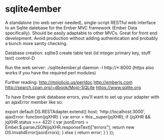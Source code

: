 # sqlite4ember

A standalone (no web server needed), single-script RESTful web interface to an Sqlite 
datebase for the Ember MVC framework (Ember Data specifically).  Should be easily adaptable 
to other MVCs.  Great for front end development.  Avoid production without adding 
authentication and probably a bunch more sanity checking.

Database creation: sqlite3 <filename>
                   create table test (id integer primary key, stuff text)
                   <inserts and whatever other standard SQL you want>
                   control-D

Run the web server: ./sqlite4ember.pl daemon -l http://*:8000
  (https also works if you have the required perl modules)

Further reading: http://mojolicio.us/perldoc                  http://emberjs.com
                 http://search.cpan.org/~dbook/Mojo-SQLite    https://www.sqlite.org

To have Ember grok database errors, you'll want to set up your adapter with an ajaxError
member like so:

export default DS.RESTAdapter.extend({
    host: 'http://localhost:3000',
    ajaxError: function(jqXHR) {
        var error = this._super(jqXHR);
        if (jqXHR && jqXHR.status === 422) {
            var jsonErrors = Ember.$.parseJSON(jqXHR.responseText)["errors"]; 
            return new DS.InvalidError(jsonErrors);
        } else {
            return error;
        }
    }
});


